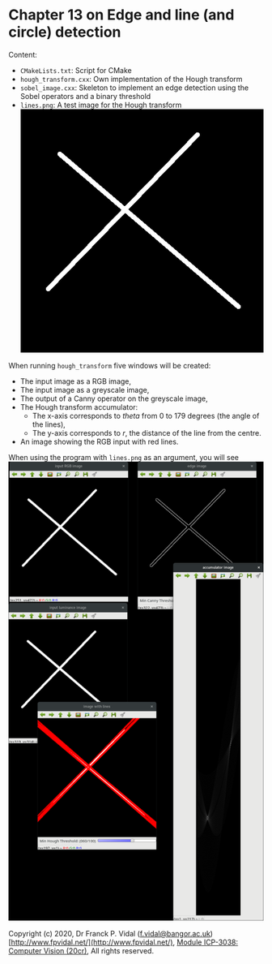 # Chapter 13 on Edge and line (and circle) detection

Content:

- `CMakeLists.txt`: Script for CMake
- `hough_transform.cxx`: Own implementation of the Hough transform
- `sobel_image.cxx`: Skeleton to implement an edge detection using the Sobel operators and a binary threshold
- `lines.png`: A test image for the Hough transform ![`lines.png` here](lines.png)

When running `hough_transform` five windows will be created:

- The input image as a RGB image,
- The input image as a greyscale image,
- The output of a Canny operator on the greyscale image,
- The Hough transform accumulator:
    - The x-axis corresponds to *theta* from 0 to 179 degrees (the angle of the lines),
    - The y-axis corresponds to *r*, the distance of the line from the centre.
- An image showing the RGB input with red lines.

When using the program with
 `lines.png` as an argument, you will see
![Screenshot here](hough_screenshot.png)


Copyright (c) 2020, Dr Franck P. Vidal (f.vidal@bangor.ac.uk) [http://www.fpvidal.net/](http://www.fpvidal.net/), [Module ICP-3038:
Computer Vision (20cr)](https://www.bangor.ac.uk/computer-science-and-electronic-engineering/undergraduate-modules/ICP-3038), All rights reserved.
